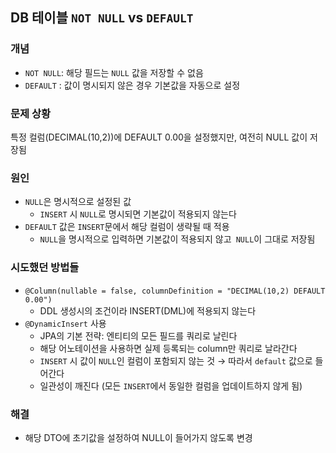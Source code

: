 ## DB 테이블 `NOT NULL` vs `DEFAULT`

### 개념
- `NOT NULL`: 해당 필드는 `NULL` 값을 저장할 수 없음 
- `DEFAULT` : 값이 명시되지 않은 경우 기본값을 자동으로 설정

### 문제 상황
특정 컬럼(DECIMAL(10,2))에 DEFAULT 0.00을 설정했지만, 여전히 NULL 값이 저장됨

### 원인
- `NULL`은 명시적으로 설정된 값
  - `INSERT` 시 `NULL`로 명시되면 기본값이 적용되지 않는다
- `DEFAULT` 값은 `INSERT`문에서 해당 컬럼이 생략될 때 적용
  - `NULL`을 명시적으로 입력하면 기본값이 적용되지 않고` NULL`이 그대로 저장됨

### 시도했던 방법들
- `@Column(nullable = false, columnDefinition = "DECIMAL(10,2) DEFAULT 0.00")`
    - DDL 생성시의 조건이라 INSERT(DML)에 적용되지 않는다
- `@DynamicInsert` 사용
  - JPA의 기본 전략: 엔티티의 모든 필드를 쿼리로 날린다
  - 해당 어노테이션을 사용하면 실제 등록되는 column만 쿼리로 날라간다
  - `INSERT` 시 값이 `NULL`인 컬럼이 포함되지 않는 것 → 따라서 `default` 값으로 들어간다
  - 일관성이 깨진다  (모든 `INSERT`에서 동일한 컬럼을 업데이트하지 않게 됨)

### 해결
- 해당 DTO에 초기값을 설정하여 NULL이 들어가지 않도록 변경